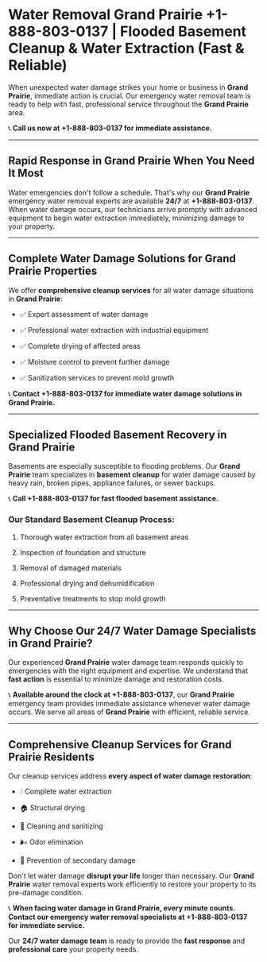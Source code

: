 # Water Removal Grand Prairie +1-888-803-0137 | Flooded Basement Cleanup & Water Extraction (Fast & Reliable)

When unexpected water damage strikes your home or business in **Grand Prairie**, immediate action is crucial. Our emergency water removal team is ready to help with fast, professional service throughout the **Grand Prairie** area. 

📞 **Call us now at +1-888-803-0137 for immediate assistance.**

---

## Rapid Response in Grand Prairie When You Need It Most

Water emergencies don't follow a schedule. That's why our **Grand Prairie** emergency water removal experts are available **24/7** at **+1-888-803-0137**. When water damage occurs, our technicians arrive promptly with advanced equipment to begin water extraction immediately, minimizing damage to your property.

---

## Complete Water Damage Solutions for Grand Prairie Properties

We offer **comprehensive cleanup services** for all water damage situations in **Grand Prairie**:

- ✅ Expert assessment of water damage  
- ✅ Professional water extraction with industrial equipment  
- ✅ Complete drying of affected areas  
- ✅ Moisture control to prevent further damage  
- ✅ Sanitization services to prevent mold growth  

📞 **Contact +1-888-803-0137 for immediate water damage solutions in Grand Prairie.**

---

## Specialized Flooded Basement Recovery in Grand Prairie

Basements are especially susceptible to flooding problems. Our **Grand Prairie** team specializes in **basement cleanup** for water damage caused by heavy rain, broken pipes, appliance failures, or sewer backups. 

📞 **Call +1-888-803-0137 for fast flooded basement assistance.**

### Our Standard Basement Cleanup Process:
1. Thorough water extraction from all basement areas  
2. Inspection of foundation and structure  
3. Removal of damaged materials  
4. Professional drying and dehumidification  
5. Preventative treatments to stop mold growth  

---

## Why Choose Our 24/7 Water Damage Specialists in Grand Prairie?

Our experienced **Grand Prairie** water damage team responds quickly to emergencies with the right equipment and expertise. We understand that **fast action** is essential to minimize damage and restoration costs.

📞 **Available around the clock at +1-888-803-0137**, our **Grand Prairie** emergency team provides immediate assistance whenever water damage occurs. We serve all areas of **Grand Prairie** with efficient, reliable service.

---

## Comprehensive Cleanup Services for Grand Prairie Residents

Our cleanup services address **every aspect of water damage restoration**:

- 💧 Complete water extraction  
- 🏠 Structural drying  
- 🧼 Cleaning and sanitizing  
- 🌬️ Odor elimination  
- 🚫 Prevention of secondary damage  

Don't let water damage **disrupt your life** longer than necessary. Our **Grand Prairie** water removal experts work efficiently to restore your property to its pre-damage condition.

📞 **When facing water damage in Grand Prairie, every minute counts. Contact our emergency water removal specialists at +1-888-803-0137 for immediate service.**

Our **24/7 water damage team** is ready to provide the **fast response** and **professional care** your property needs.